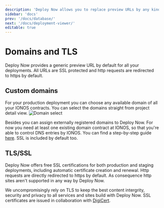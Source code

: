 ```yaml
---
description: 'Deploy Now allows you to replace preview URLs by any kind of custom domain. All domains are automatically SSL secured.'
sidebar: 'docs'
prev: '/docs/database/'
next: '/docs/deployment-viewer/'
editable: true
---
```


# Domains and TLS

Deploy Now provides a generic preview URL by default for all your deployments. All URLs are SSL protected and http requests are redirected to https by default.

## Custom domains

For your production deployment you can choose any available domain of all your IONOS contracts. You can select the domains straight from project detail view.
![Domain select](/domain-select.png)

Besides you can assign externally registered domains to Deploy Now. For now you need at least one existing domain contract at IONOS, so that you're able to control DNS entries by IONOS. You can find a step-by-step guide [here](https://www.ionos.com/help/domains/set-up-and-manage-an-external-domain-at-11-ionos/setting-up-an-external-domain-at-11-ionos/). SSL is included by default too. 

## TLS/SSL

Deploy Now offers free SSL certifications for both production and staging deployments, including automatic certificate creation and renewal. Http requests are directly redirected to https by default. As consequence http sites aren't supported in any way by Deploy Now.

We uncompromisingly rely on TLS to keep the best content intergrity, security and privacy to all services and sites build with Deploy Now. SSL certificates are issued in collaboration with [DigiCert](https://www.digicert.com/). 
